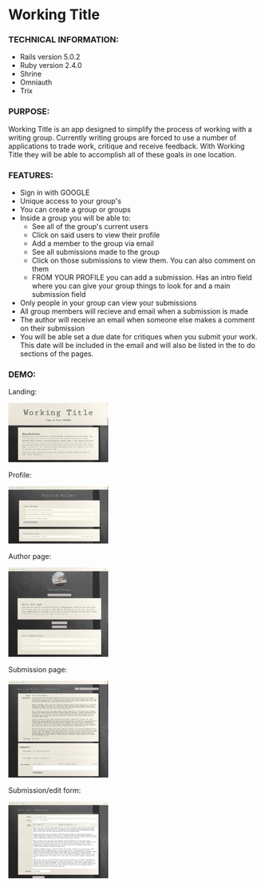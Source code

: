 # Working Title

### TECHNICAL INFORMATION:

- Rails version 5.0.2
- Ruby version 2.4.0
- Shrine
- Omniauth
- Trix

### PURPOSE:

Working Title is an app designed to simplify the process of working with a writing group. Currently writing groups are forced to use a number of applications to trade work, critique and receive feedback. With Working Title they will be able to accomplish all of these goals in one location.

### FEATURES:

- Sign in with GOOGLE
- Unique access to your group's
- You can create a group or groups
- Inside a group you will be able to:
	- See all of the group's current users
	- Click on said users to view their profile
	- Add a member to the group via email
	- See all submissions made to the group
	- Click on those submissions to view them. You can also comment on them
	- FROM YOUR PROFILE you can add a submission. Has an intro field where you can give your group things to look for and a main submission field
- Only people in your group can view your submissions
- All group members will recieve and email when a submission is made
- The author will receive an email when someone else makes a comment on their submission
- You will be able set a due date for critiques when you submit your work. This date will be included in the email and will also be listed in the to do sections of the pages.


### DEMO:

Landing:

<img src="https://raw.githubusercontent.com/pjmiller823/working-title/master/app/assets/images/landing.png" width="200">

Profile:

<img src="https://raw.githubusercontent.com/pjmiller823/working-title/master/app/assets/images/portfolio.png" width="200">

Author page:

<img src="https://raw.githubusercontent.com/pjmiller823/working-title/master/app/assets/images/author-page.png" width="200">

Submission page:

<img src="https://raw.githubusercontent.com/pjmiller823/working-title/master/app/assets/images/submission.png" width="200">

Submission/edit form:

<img src="https://raw.githubusercontent.com/pjmiller823/working-title/master/app/assets/images/Edit-form.png" width="200">
